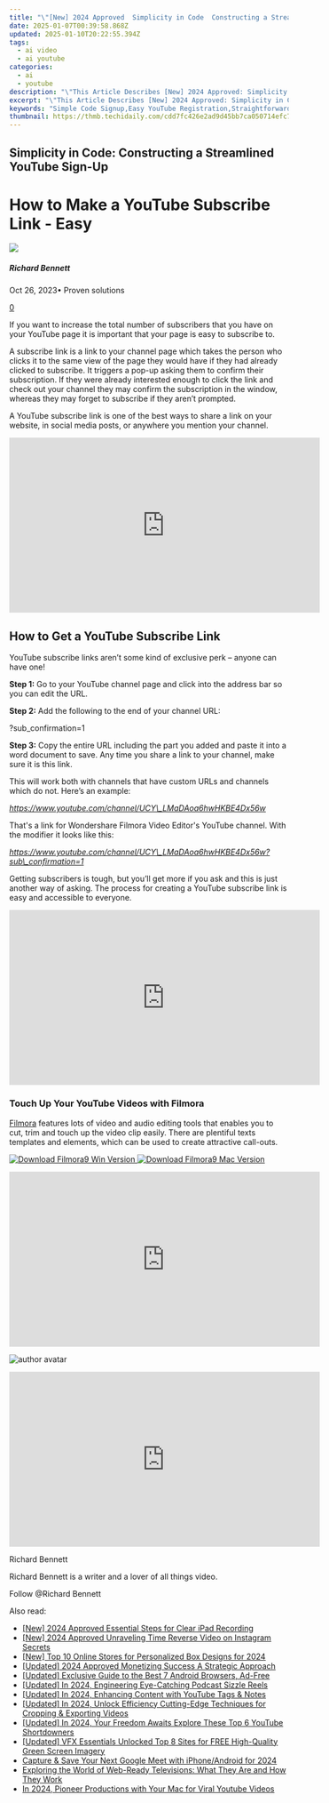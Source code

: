 ```yaml
---
title: "\"[New] 2024 Approved  Simplicity in Code  Constructing a Streamlined YouTube Sign-Up\""
date: 2025-01-07T00:39:58.868Z
updated: 2025-01-10T20:22:55.394Z
tags:
  - ai video
  - ai youtube
categories:
  - ai
  - youtube
description: "\"This Article Describes [New] 2024 Approved: Simplicity in Code: Constructing a Streamlined YouTube Sign-Up\""
excerpt: "\"This Article Describes [New] 2024 Approved: Simplicity in Code: Constructing a Streamlined YouTube Sign-Up\""
keywords: "Simple Code Signup,Easy YouTube Registration,Straightforward Signup,Direct Coding Enrollment,Simplified Video Accounting,Minimalist SignUp Guide,Uncomplicated YouTube Join"
thumbnail: https://thmb.techidaily.com/cdd7fc426e2ad9d45bb7ca050714efc7a5191159c61f1ffd4157c0d0a51c0306.jpg
---
```


## Simplicity in Code: Constructing a Streamlined YouTube Sign-Up

# How to Make a YouTube Subscribe Link - Easy

![](https://images.wondershare.com/filmora/article-images/richard-bennett.jpg)

##### Richard Bennett

 Oct 26, 2023• Proven solutions

[0](#commentsBoxSeoTemplate)

If you want to increase the total number of subscribers that you have on your YouTube page it is important that your page is easy to subscribe to.

A subscribe link is a link to your channel page which takes the person who clicks it to the same view of the page they would have if they had already clicked to subscribe. It triggers a pop-up asking them to confirm their subscription. If they were already interested enough to click the link and check out your channel they may confirm the subscription in the window, whereas they may forget to subscribe if they aren’t prompted.

A YouTube subscribe link is one of the best ways to share a link on your website, in social media posts, or anywhere you mention your channel.

<!-- affiliate ads begin -->
<iframe width="560" height="315" src="https://www.youtube.com/embed/y3VlwHTQQMs?si=BXYwD1pKiaTuev4y" title="YouTube video player" frameborder="0" allow="accelerometer; autoplay; clipboard-write; encrypted-media; gyroscope; picture-in-picture; web-share" referrerpolicy="strict-origin-when-cross-origin" allowfullscreen></iframe>
<!-- affiliate ads end -->

## How to Get a YouTube Subscribe Link

YouTube subscribe links aren’t some kind of exclusive perk – anyone can have one!

**Step 1:** Go to your YouTube channel page and click into the address bar so you can edit the URL.

**Step 2:** Add the following to the end of your channel URL:

?sub\_confirmation=1

**Step 3:** Copy the entire URL including the part you added and paste it into a word document to save. Any time you share a link to your channel, make sure it is this link.

This will work both with channels that have custom URLs and channels which do not. Here’s an example:

_<https://www.youtube.com/channel/UCY\_LMaDAoa6hwHKBE4Dx56w>_

That's a link for Wondershare Filmora Video Editor's YouTube channel. With the modifier it looks like this:

_<https://www.youtube.com/channel/UCY\_LMaDAoa6hwHKBE4Dx56w?sub\_confirmation=1>_

Getting subscribers is tough, but you’ll get more if you ask and this is just another way of asking. The process for creating a YouTube subscribe link is easy and accessible to everyone.

<!-- affiliate ads begin -->
<iframe width="560" height="315" src="https://www.youtube.com/embed/2NU63YqpVqw?si=uoJs0-nZYAkILqXx" title="YouTube video player" frameborder="0" allow="accelerometer; autoplay; clipboard-write; encrypted-media; gyroscope; picture-in-picture; web-share" referrerpolicy="strict-origin-when-cross-origin" allowfullscreen></iframe>
<!-- affiliate ads end -->

### Touch Up Your YouTube Videos with Filmora

[Filmora](https://tools.techidaily.com/wondershare/filmora/download/) features lots of video and audio editing tools that enables you to cut, trim and touch up the video clip easily. There are plentiful texts templates and elements, which can be used to create attractive call-outs.

[![Download Filmora9 Win Version](https://images.wondershare.com/filmora/guide/download-btn-win.jpg) ](https://tools.techidaily.com/wondershare/filmora/download/) [![Download Filmora9 Mac Version](https://images.wondershare.com/filmora/guide/download-btn-mac.jpg) ](https://tools.techidaily.com/wondershare/filmora/download/)

<!-- affiliate ads begin -->
<iframe width="560" height="315" src="https://www.youtube.com/embed/FLO5dwmJAVs?si=1OYH8rv8aPaMsCiU" title="YouTube video player" frameborder="0" allow="accelerometer; autoplay; clipboard-write; encrypted-media; gyroscope; picture-in-picture; web-share" referrerpolicy="strict-origin-when-cross-origin" allowfullscreen></iframe>
<!-- affiliate ads end -->

![author avatar](https://images.wondershare.com/filmora/article-images/richard-bennett.jpg)

<!-- affiliate ads begin -->
<iframe width="560" height="315" src="https://www.youtube.com/embed/E1ax-vnGdeo?si=bgTkOhOEwDTlRQE3" title="YouTube video player" frameborder="0" allow="accelerometer; autoplay; clipboard-write; encrypted-media; gyroscope; picture-in-picture; web-share" referrerpolicy="strict-origin-when-cross-origin" allowfullscreen></iframe>
<!-- affiliate ads end -->

Richard Bennett

Richard Bennett is a writer and a lover of all things video.

Follow @Richard Bennett

<ins class="adsbygoogle"
     style="display:block"
     data-ad-format="autorelaxed"
     data-ad-client="ca-pub-7571918770474297"
     data-ad-slot="1223367746"></ins>

<ins class="adsbygoogle"
     style="display:block"
     data-ad-client="ca-pub-7571918770474297"
     data-ad-slot="8358498916"
     data-ad-format="auto"
     data-full-width-responsive="true"></ins>

<span class="atpl-alsoreadstyle">Also read:</span>
<div><ul>
<li><a href="https://desktop-recording.techidaily.com/new-2024-approved-essential-steps-for-clear-ipad-recording/"><u>[New] 2024 Approved Essential Steps for Clear iPad Recording</u></a></li>
<li><a href="https://instagram-video-recordings.techidaily.com/new-2024-approved-unraveling-time-reverse-video-on-instagram-secrets/"><u>[New] 2024 Approved Unraveling Time Reverse Video on Instagram Secrets</u></a></li>
<li><a href="https://article-helps.techidaily.com/new-top-10-online-stores-for-personalized-box-designs-for-2024/"><u>[New] Top 10 Online Stores for Personalized Box Designs for 2024</u></a></li>
<li><a href="https://youtube-webster.techidaily.com/ed-2024-approved-monetizing-success-a-strategic-approach/"><u>[Updated] 2024 Approved Monetizing Success A Strategic Approach</u></a></li>
<li><a href="https://youtube-tips.techidaily.com/ed-exclusive-guide-to-the-best-7-android-browsers-ad-free/"><u>[Updated] Exclusive Guide to the Best 7 Android Browsers, Ad-Free</u></a></li>
<li><a href="https://fox-access.techidaily.com/updated-in-2024-engineering-eye-catching-podcast-sizzle-reels/"><u>[Updated] In 2024, Engineering Eye-Catching Podcast Sizzle Reels</u></a></li>
<li><a href="https://youtube-webster.techidaily.com/ed-in-2024-enhancing-content-with-youtube-tags-and-notes/"><u>[Updated] In 2024, Enhancing Content with YouTube Tags & Notes</u></a></li>
<li><a href="https://instagram-videos.techidaily.com/updated-in-2024-unlock-efficiency-cutting-edge-techniques-for-cropping-and-exporting-videos/"><u>[Updated] In 2024, Unlock Efficiency Cutting-Edge Techniques for Cropping & Exporting Videos</u></a></li>
<li><a href="https://youtube-webster.techidaily.com/ed-in-2024-your-freedom-awaits-explore-these-top-6-youtube-shortdowners/"><u>[Updated] In 2024, Your Freedom Awaits Explore These Top 6 YouTube Shortdowners</u></a></li>
<li><a href="https://youtube-webster.techidaily.com/ed-vfx-essentials-unlocked-top-8-sites-for-free-high-quality-green-screen-imagery/"><u>[Updated] VFX Essentials Unlocked Top 8 Sites for FREE High-Quality Green Screen Imagery</u></a></li>
<li><a href="https://screen-mirroring-recording.techidaily.com/capture-and-save-your-next-google-meet-with-iphoneandroid-for-2024/"><u>Capture & Save Your Next Google Meet with iPhone/Android for 2024</u></a></li>
<li><a href="https://technical-tips.techidaily.com/exploring-the-world-of-web-ready-televisions-what-they-are-and-how-they-work/"><u>Exploring the World of Web-Ready Televisions: What They Are and How They Work</u></a></li>
<li><a href="https://youtube-webster.techidaily.com/24-pioneer-productions-with-your-mac-for-viral-youtube-videos/"><u>In 2024, Pioneer Productions with Your Mac for Viral Youtube Videos</u></a></li>
</ul></div>

